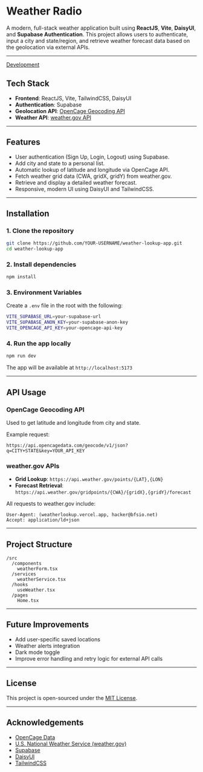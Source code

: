 # Weather Radio

A modern, full-stack weather application built using **ReactJS**, **Vite**, **DaisyUI**, and **Supabase Authentication**. This project allows users to authenticate, input a city and state/region, and retrieve weather forecast data based on the geolocation via external APIs.

---

[Development](https://weather-radio-app.vercel.app/)

## Tech Stack

- **Frontend**: ReactJS, Vite, TailwindCSS, DaisyUI
- **Authentication**: Supabase
- **Geolocation API**: [OpenCage Geocoding API](https://opencagedata.com/)
- **Weather API**: [weather.gov API](https://www.weather.gov/documentation/services-web-api)

---

## Features

- User authentication (Sign Up, Login, Logout) using Supabase.
- Add city and state to a personal list.
- Automatic lookup of latitude and longitude via OpenCage API.
- Fetch weather grid data (CWA, gridX, gridY) from weather.gov.
- Retrieve and display a detailed weather forecast.
- Responsive, modern UI using DaisyUI and TailwindCSS.

---

## Installation

### 1. Clone the repository
```bash
git clone https://github.com/YOUR-USERNAME/weather-lookup-app.git
cd weather-lookup-app
```

### 2. Install dependencies
```bash
npm install
```

### 3. Environment Variables
Create a `.env` file in the root with the following:

```bash
VITE_SUPABASE_URL=your-supabase-url
VITE_SUPABASE_ANON_KEY=your-supabase-anon-key
VITE_OPENCAGE_API_KEY=your-opencage-api-key
```

### 4. Run the app locally
```bash
npm run dev
```

The app will be available at `http://localhost:5173`

---

## API Usage

### OpenCage Geocoding API
Used to get latitude and longitude from city and state.

Example request:
```url
https://api.opencagedata.com/geocode/v1/json?q=CITY+STATE&key=YOUR_API_KEY
```

### weather.gov APIs
- **Grid Lookup**: `https://api.weather.gov/points/{LAT},{LON}`
- **Forecast Retrieval**: `https://api.weather.gov/gridpoints/{CWA}/{gridX},{gridY}/forecast`

All requests to weather.gov include:
```http
User-Agent: (weatherlookup.vercel.app, hacker@bfsio.net)
Accept: application/ld+json
```

---

## Project Structure

```
/src
  /components
    weatherForm.tsx
  /services
    weatherService.tsx
  /hooks
    useWeather.tsx
  /pages
    Home.tsx
```

---


## Future Improvements

- Add user-specific saved locations
- Weather alerts integration
- Dark mode toggle
- Improve error handling and retry logic for external API calls

---

## License

This project is open-sourced under the [MIT License](LICENSE).

---

## Acknowledgements

- [OpenCage Data](https://opencagedata.com/)
- [U.S. National Weather Service (weather.gov)](https://www.weather.gov/)
- [Supabase](https://supabase.com/)
- [DaisyUI](https://daisyui.com/)
- [TailwindCSS](https://tailwindcss.com/)

